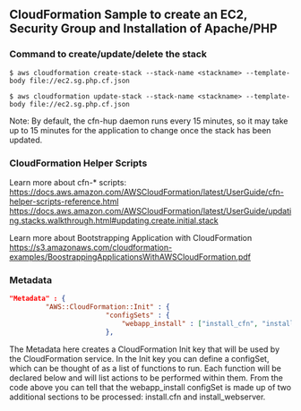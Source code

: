 ## CloudFormation Sample to create an EC2, Security Group and Installation of Apache/PHP

### Command to create/update/delete the stack
```
$ aws cloudformation create-stack --stack-name <stackname> --template-body file://ec2.sg.php.cf.json

$ aws cloudformation update-stack --stack-name <stackname> --template-body file://ec2.sg.php.cf.json
```
Note: By default, the cfn-hup daemon runs every 15 minutes, so it may take up to 15 minutes for the application to change once the stack has been updated.

### CloudFormation Helper Scripts
Learn more about cfn-* scripts:
https://docs.aws.amazon.com/AWSCloudFormation/latest/UserGuide/cfn-helper-scripts-reference.html
https://docs.aws.amazon.com/AWSCloudFormation/latest/UserGuide/updating.stacks.walkthrough.html#updating.create.initial.stack

Learn more about Bootstrapping Application with CloudFormation
https://s3.amazonaws.com/cloudformation-examples/BoostrappingApplicationsWithAWSCloudFormation.pdf

### Metadata
```json
"Metadata" : {
         "AWS::CloudFormation::Init" : {
                        "configSets" : {
                            "webapp_install" : ["install_cfn", "install_webserver"]
                        },
```
The Metadata here creates a CloudFormation Init key that will be used by the CloudFormation service. In the Init key you can define a configSet, which can be thought of as a list of functions to run. Each function will be declared below and will list actions to be performed within them. From the code above you can tell that the webapp_install configSet is made up of two additional sections to be processed: install.cfn and install_webserver.



